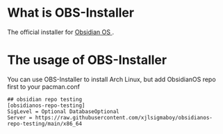 # What is OBS-Installer
The official installer for <a href="https://github.com/xjlsigmaboy/ObsidianOS"> Obsidian OS </a>.
# The usage of OBS-Installer
You can use OBS-Installer to install Arch Linux, but add ObsidianOS repo first to your pacman.conf
```
## obsidian repo testing
[obsidianos-repo-testing]
SigLevel = Optional DatabaseOptional
Server = https://raw.githubusercontent.com/xjlsigmaboy/obsidianos-repo-testing/main/x86_64
```
